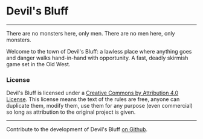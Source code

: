 # Devil's Bluff

---

There are no monsters here, only men. There are no men here, only monsters.

Welcome to the town of Devil's Bluff: a lawless place where anything goes and danger walks hand-in-hand with opportunity. A fast, deadly skirmish game set in the Old West.

### License

Devil's Bluff is licensed under a [Creative Commons by Attribution 4.0 License](https://creativecommons.org/licenses/by/4.0/). This license means the text of the rules are free, anyone can duplicate them, modify them, use them for any purpose (even commercial) so long as attribution to the original project is given.

---

Contribute to the development of Devil's Bluff [on Github](https://github.com/open-source-tabletop/devils-bluff).